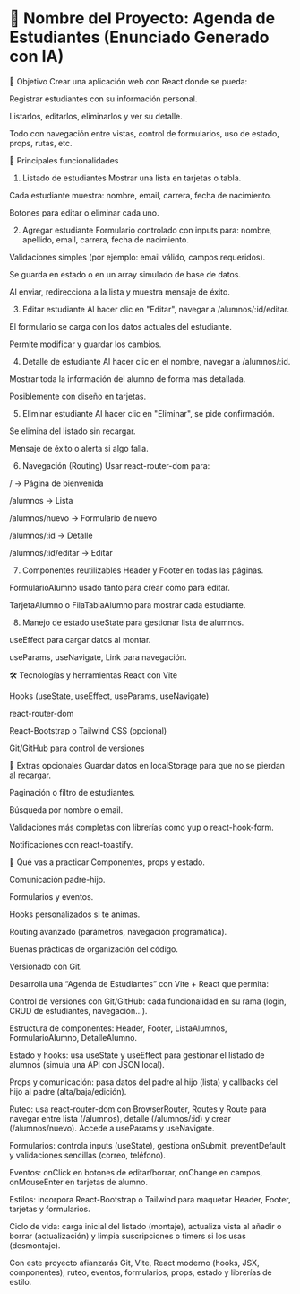 # 📝 Nombre del Proyecto: Agenda de Estudiantes (Enunciado Generado con IA)

🎯 Objetivo
Crear una aplicación web con React donde se pueda:

Registrar estudiantes con su información personal.

Listarlos, editarlos, eliminarlos y ver su detalle.

Todo con navegación entre vistas, control de formularios, uso de estado, props, rutas, etc.

🧩 Principales funcionalidades
1. Listado de estudiantes
Mostrar una lista en tarjetas o tabla.

Cada estudiante muestra: nombre, email, carrera, fecha de nacimiento.

Botones para editar o eliminar cada uno.

2. Agregar estudiante
Formulario controlado con inputs para: nombre, apellido, email, carrera, fecha de nacimiento.

Validaciones simples (por ejemplo: email válido, campos requeridos).

Se guarda en estado o en un array simulado de base de datos.

Al enviar, redirecciona a la lista y muestra mensaje de éxito.

3. Editar estudiante
Al hacer clic en "Editar", navegar a /alumnos/:id/editar.

El formulario se carga con los datos actuales del estudiante.

Permite modificar y guardar los cambios.

4. Detalle de estudiante
Al hacer clic en el nombre, navegar a /alumnos/:id.

Mostrar toda la información del alumno de forma más detallada.

Posiblemente con diseño en tarjetas.

5. Eliminar estudiante
Al hacer clic en "Eliminar", se pide confirmación.

Se elimina del listado sin recargar.

Mensaje de éxito o alerta si algo falla.

6. Navegación (Routing)
Usar react-router-dom para:

/ → Página de bienvenida

/alumnos → Lista

/alumnos/nuevo → Formulario de nuevo

/alumnos/:id → Detalle

/alumnos/:id/editar → Editar

7. Componentes reutilizables
Header y Footer en todas las páginas.

FormularioAlumno usado tanto para crear como para editar.

TarjetaAlumno o FilaTablaAlumno para mostrar cada estudiante.

8. Manejo de estado
useState para gestionar lista de alumnos.

useEffect para cargar datos al montar.

useParams, useNavigate, Link para navegación.

🛠️ Tecnologías y herramientas
React con Vite

Hooks (useState, useEffect, useParams, useNavigate)

react-router-dom

React-Bootstrap o Tailwind CSS (opcional)

Git/GitHub para control de versiones

🚀 Extras opcionales
Guardar datos en localStorage para que no se pierdan al recargar.

Paginación o filtro de estudiantes.

Búsqueda por nombre o email.

Validaciones más completas con librerías como yup o react-hook-form.

Notificaciones con react-toastify.

🧪 Qué vas a practicar
Componentes, props y estado.

Comunicación padre-hijo.

Formularios y eventos.

Hooks personalizados si te animas.

Routing avanzado (parámetros, navegación programática).

Buenas prácticas de organización del código.

Versionado con Git.



Desarrolla una “Agenda de Estudiantes” con Vite + React que permita:

Control de versiones con Git/GitHub: cada funcionalidad en su rama (login, CRUD de estudiantes, navegación...).

Estructura de componentes: Header, Footer, ListaAlumnos, FormularioAlumno, DetalleAlumno.

Estado y hooks: usa useState y useEffect para gestionar el listado de alumnos (simula una API con JSON local).

Props y comunicación: pasa datos del padre al hijo (lista) y callbacks del hijo al padre (alta/baja/edición).

Ruteo: usa react-router-dom con BrowserRouter, Routes y Route para navegar entre lista (/alumnos), detalle (/alumnos/:id) y crear (/alumnos/nuevo). Accede a useParams y useNavigate.

Formularios: controla inputs (useState), gestiona onSubmit, preventDefault y validaciones sencillas (correo, teléfono).

Eventos: onClick en botones de editar/borrar, onChange en campos, onMouseEnter en tarjetas de alumno.

Estilos: incorpora React-Bootstrap o Tailwind para maquetar Header, Footer, tarjetas y formularios.

Ciclo de vida: carga inicial del listado (montaje), actualiza vista al añadir o borrar (actualización) y limpia suscripciones o timers si los usas (desmontaje).

Con este proyecto afianzarás Git, Vite, React moderno (hooks, JSX, componentes), ruteo, eventos, formularios, props, estado y librerías de estilo.